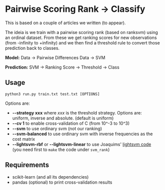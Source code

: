 # Pairwise Scoring Rank -> Classify

This is based on a couple of articles we written (to appear).

The ideia is we train with a pairwise scoring rank (based on ranksvm) using an ordinal dataset. From these we get ranking scores for new observations (from -infinity to +infinity) and we then find a threshold rule to convert those prediction back to classes.

**Model:** Data -> Pairwise Differences Data -> SVM

**Prediction:** SVM -> Ranking Score -> Threshold -> Class

## Usage

    python3 run.py train.txt test.txt [OPTIONS]

Options are:
- **--strategy xxx** where *xxx* is the threshold strategy. Options are: uniform, inverse and absolute. (default is uniform)
- **--cv 1** to enable cross-validation of C (from 10^-3 to 10^3)
- **--svm** to use ordinary svm (not our ranking)
- **--svm-balanced** to use ordinary svm with inverse frequencies as the cost matrix
- **--lightsvm-rbf** or **--lightsvm-linear** to use Joaquims' [lightsvm code](https://www.cs.cornell.edu/people/tj/svm_light/svm_rank.html) (you need first to `make` the code under `svm_rank`)

## Requirements

- scikit-learn (and all its dependencies)
- pandas (optional) to print cross-validation results
